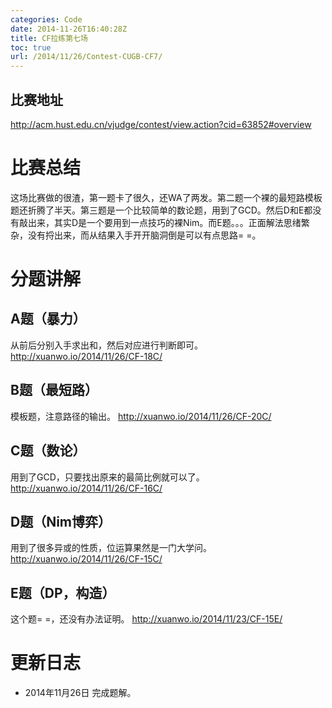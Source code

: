 ```yaml
---
categories: Code
date: 2014-11-26T16:40:28Z
title: CF拉练第七场
toc: true
url: /2014/11/26/Contest-CUGB-CF7/
---
```


## 比赛地址
http://acm.hust.edu.cn/vjudge/contest/view.action?cid=63852#overview

# 比赛总结
这场比赛做的很渣，第一题卡了很久，还WA了两发。第二题一个裸的最短路模板题还折腾了半天。第三题是一个比较简单的数论题，用到了GCD。然后D和E都没有敲出来，其实D是一个要用到一点技巧的裸Nim。而E题。。。正面解法思绪繁杂，没有捋出来，而从结果入手开开脑洞倒是可以有点思路= =。

# 分题讲解

## A题（暴力）
从前后分别入手求出和，然后对应进行判断即可。
http://xuanwo.io/2014/11/26/CF-18C/

## B题（最短路）
模板题，注意路径的输出。
http://xuanwo.io/2014/11/26/CF-20C/

## C题（数论）
用到了GCD，只要找出原来的最简比例就可以了。
http://xuanwo.io/2014/11/26/CF-16C/

## D题（Nim博弈）
用到了很多异或的性质，位运算果然是一门大学问。
http://xuanwo.io/2014/11/26/CF-15C/

## E题（DP，构造）
这个题= =，还没有办法证明。
http://xuanwo.io/2014/11/23/CF-15E/


# 更新日志
- 2014年11月26日 完成题解。
